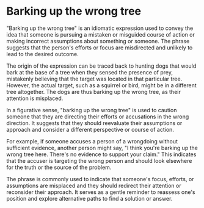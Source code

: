 # Barking up the wrong tree

"Barking up the wrong tree" is an idiomatic expression used to convey the idea that someone is pursuing a mistaken or misguided course of action or making incorrect assumptions about something or someone. The phrase suggests that the person's efforts or focus are misdirected and unlikely to lead to the desired outcome.

The origin of the expression can be traced back to hunting dogs that would bark at the base of a tree when they sensed the presence of prey, mistakenly believing that the target was located in that particular tree. However, the actual target, such as a squirrel or bird, might be in a different tree altogether. The dogs are thus barking up the wrong tree, as their attention is misplaced.

In a figurative sense, "barking up the wrong tree" is used to caution someone that they are directing their efforts or accusations in the wrong direction. It suggests that they should reevaluate their assumptions or approach and consider a different perspective or course of action.

For example, if someone accuses a person of a wrongdoing without sufficient evidence, another person might say, "I think you're barking up the wrong tree here. There's no evidence to support your claim." This indicates that the accuser is targeting the wrong person and should look elsewhere for the truth or the source of the problem.

The phrase is commonly used to indicate that someone's focus, efforts, or assumptions are misplaced and they should redirect their attention or reconsider their approach. It serves as a gentle reminder to reassess one's position and explore alternative paths to find a solution or answer.
